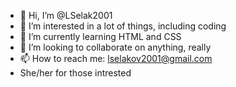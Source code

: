 - 👋 Hi, I’m @LSelak2001
- 👀 I’m interested in a lot of things, including coding
- 🌱 I’m currently learning HTML and CSS
- 💞️ I’m looking to collaborate on anything, really
- 📫 How to reach me: lselakov2001@gmail.com
- She/her for those intrested

<!---
LSelak2001/LSelak2001 is a ✨ special ✨ repository because its `README.md` (this file) appears on your GitHub profile.
You can click the Preview link to take a look at your changes.
--->
